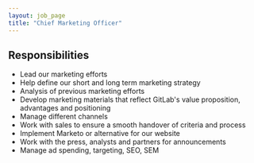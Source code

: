 ```yaml
---
layout: job_page
title: "Chief Marketing Officer"
---
```


## Responsibilities

* Lead our marketing efforts
* Help define our short and long term marketing strategy
* Analysis of previous marketing efforts
* Develop marketing materials that reflect GitLab's value proposition, advantages and positioning
* Manage different channels
* Work with sales to ensure a smooth handover of criteria and process
* Implement Marketo or alternative for our website
* Work with the press, analysts and partners for announcements
* Manage ad spending, targeting, SEO, SEM

